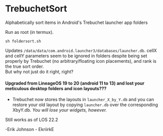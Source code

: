 # TrebuchetSort
 Alphabetically sort items in Android's Trebuchet launcher app folders

Run as root (in termux).  
```shell
sh foldersort.sh
```

Updates `/data/data/com.android.launcher3/databases/launcher.db`.  cellX and cellY parameters seem to be ignored in folders despite being set properly 
by Trebuchet (no arbitrary/floating icon placements), and rank is the true sort order.  
But why not just do it right, right?

#### Upgraded from LineageOS 19 to 20 (android 11 to 13) and lost your meticulous desktop folders and icon layouts???  
 - Trebuchet now stores the layouts in `launcher_X_by_Y.db` and you can restore your old layout by copying `launcher.db` over the corresponding XbyY.db.  *You will lose your widgets, however.*

Still works as of LOS 22.2

-Erik Johnson - EkriirkE
